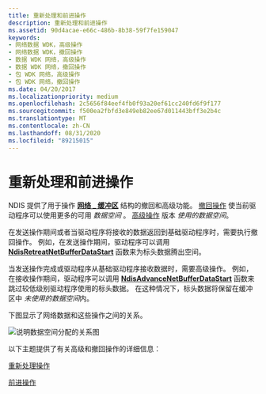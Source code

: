 ```yaml
---
title: 重新处理和前进操作
description: 重新处理和前进操作
ms.assetid: 90d4acae-e66c-486b-8b38-59f7fe159047
keywords:
- 网络数据 WDK，高级操作
- 网络数据 WDK，撤回操作
- 数据 WDK 网络，高级操作
- 数据 WDK 网络，撤回操作
- 包 WDK 网络，高级操作
- 包 WDK 网络，撤回操作
ms.date: 04/20/2017
ms.localizationpriority: medium
ms.openlocfilehash: 2c5656f84eef4fb0f93a20ef61cc240fd6f9f177
ms.sourcegitcommit: f500ea2fbfd3e849eb82ee67d011443bff3e2b4c
ms.translationtype: MT
ms.contentlocale: zh-CN
ms.lasthandoff: 08/31/2020
ms.locfileid: "89215015"
---
```

# <a name="retreat-and-advance-operations"></a>重新处理和前进操作





NDIS 提供了用于操作 [**网络 \_ 缓冲区**](/windows-hardware/drivers/ddi/ndis/ns-ndis-_net_buffer) 结构的撤回和高级功能。 [撤回操作](retreat-operations.md) 使当前驱动程序可以使用更多的可用 *数据空间* 。 [高级操作](advance-operations.md) 版本 *使用的数据空间*。

在发送操作期间或者当驱动程序将接收的数据返回到基础驱动程序时，需要执行撤回操作。 例如，在发送操作期间，驱动程序可以调用 [**NdisRetreatNetBufferDataStart**](/windows-hardware/drivers/ddi/ndis/nf-ndis-ndisretreatnetbufferdatastart) 函数来为标头数据腾出空间。

当发送操作完成或驱动程序从基础驱动程序接收数据时，需要高级操作。 例如，在接收操作期间，驱动程序可以调用 [**NdisAdvanceNetBufferDataStart**](/windows-hardware/drivers/ddi/ndis/nf-ndis-ndisadvancenetbufferdatastart) 函数来跳过较低级别驱动程序使用的标头数据。 在这种情况下，标头数据将保留在缓冲区中 *未使用的数据空间*内。

下图显示了网络数据和这些操作之间的关系。

![说明数据空间分配的关系图](images/netbufferdata-basic.png)

以下主题提供了有关高级和撤回操作的详细信息：

[重新处理操作](retreat-operations.md)

[前进操作](advance-operations.md)

 

